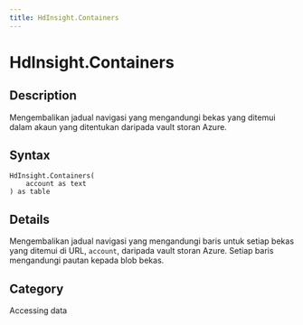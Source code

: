 ```yaml
---
title: HdInsight.Containers
---
```


# HdInsight.Containers


## Description

Mengembalikan jadual navigasi yang mengandungi bekas yang ditemui dalam akaun yang ditentukan daripada vault storan Azure.


## Syntax

```powerquery
HdInsight.Containers(
    account as text
) as table
```


## Details

Mengembalikan jadual navigasi yang mengandungi baris untuk setiap bekas yang ditemui di URL, <code>account</code>, daripada vault storan Azure. Setiap baris mengandungi pautan kepada blob bekas.



## Category
Accessing data

